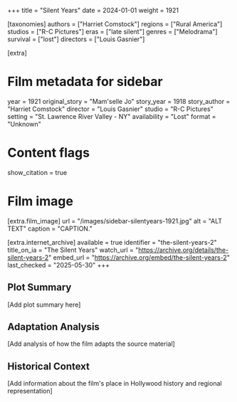 +++
title = "Silent Years"
date = 2024-01-01
weight = 1921

[taxonomies]
authors = ["Harriet Comstock"]
regions = ["Rural America"]
studios = ["R-C Pictures"]
eras = ["late silent"]
genres = ["Melodrama"]
survival = ["lost"]
directors = ["Louis Gasnier"]

[extra]
# Film metadata for sidebar
year = 1921
original_story = "Mam'selle Jo"
story_year = 1918
story_author = "Harriet Comstock"
director = "Louis Gasnier"
studio = "R-C Pictures"
setting = "St. Lawrence River Valley - NY"
availability = "Lost"
format = "Unknown"

# Content flags
show_citation = true

# Film image
[extra.film_image]
url = "/images/sidebar-silentyears-1921.jpg"
alt = "ALT TEXT"
caption = "CAPTION."


[extra.internet_archive]
available = true
identifier = "the-silent-years-2"
title_on_ia = "The Silent Years"
watch_url = "https://archive.org/details/the-silent-years-2"
embed_url = "https://archive.org/embed/the-silent-years-2"
last_checked = "2025-05-30"
+++

## Plot Summary

[Add plot summary here]

## Adaptation Analysis

[Add analysis of how the film adapts the source material]

## Historical Context

[Add information about the film's place in Hollywood history and regional representation]